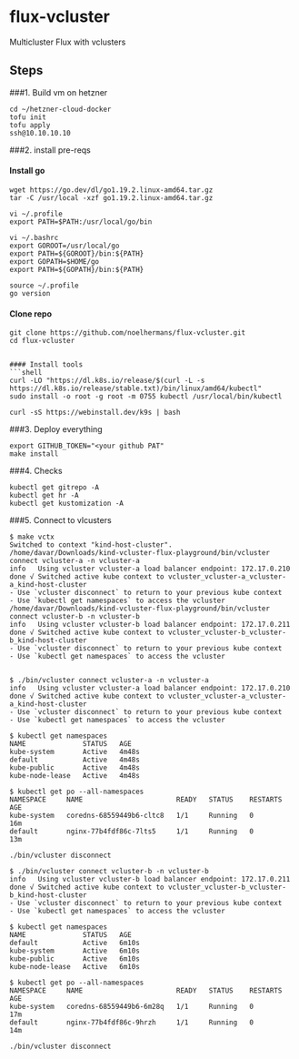 # flux-vcluster
Multicluster Flux with vclusters


## Steps 

###1. Build vm on hetzner
```shell
cd ~/hetzner-cloud-docker
tofu init
tofu apply
ssh@10.10.10.10
```

###2. install pre-reqs

#### Install go
```shell
wget https://go.dev/dl/go1.19.2.linux-amd64.tar.gz
tar -C /usr/local -xzf go1.19.2.linux-amd64.tar.gz

vi ~/.profile 
export PATH=$PATH:/usr/local/go/bin

vi ~/.bashrc
export GOROOT=/usr/local/go
export PATH=${GOROOT}/bin:${PATH}
export GOPATH=$HOME/go
export PATH=${GOPATH}/bin:${PATH}

source ~/.profile 
go version
```

#### Clone repo
```shell
git clone https://github.com/noelhermans/flux-vcluster.git
cd flux-vcluster


#### Install tools
```shell
curl -LO "https://dl.k8s.io/release/$(curl -L -s https://dl.k8s.io/release/stable.txt)/bin/linux/amd64/kubectl"
sudo install -o root -g root -m 0755 kubectl /usr/local/bin/kubectl

curl -sS https://webinstall.dev/k9s | bash
```

###3. Deploy everything
```shell
export GITHUB_TOKEN="<your github PAT"
make install
```

###4. Checks
```shell
kubectl get gitrepo -A
kubectl get hr -A
kubectl get kustomization -A
```

###5. Connect to vlcusters
```shell
$ make vctx
Switched to context "kind-host-cluster".
/home/davar/Downloads/kind-vcluster-flux-playground/bin/vcluster connect vcluster-a -n vcluster-a
info   Using vcluster vcluster-a load balancer endpoint: 172.17.0.210
done √ Switched active kube context to vcluster_vcluster-a_vcluster-a_kind-host-cluster
- Use `vcluster disconnect` to return to your previous kube context
- Use `kubectl get namespaces` to access the vcluster
/home/davar/Downloads/kind-vcluster-flux-playground/bin/vcluster connect vcluster-b -n vcluster-b
info   Using vcluster vcluster-b load balancer endpoint: 172.17.0.211
done √ Switched active kube context to vcluster_vcluster-b_vcluster-b_kind-host-cluster
- Use `vcluster disconnect` to return to your previous kube context
- Use `kubectl get namespaces` to access the vcluster


$ ./bin/vcluster connect vcluster-a -n vcluster-a
info   Using vcluster vcluster-a load balancer endpoint: 172.17.0.210
done √ Switched active kube context to vcluster_vcluster-a_vcluster-a_kind-host-cluster
- Use `vcluster disconnect` to return to your previous kube context
- Use `kubectl get namespaces` to access the vcluster

$ kubectl get namespaces
NAME              STATUS   AGE
kube-system       Active   4m48s
default           Active   4m48s
kube-public       Active   4m48s
kube-node-lease   Active   4m48s

$ kubectl get po --all-namespaces
NAMESPACE     NAME                       READY   STATUS    RESTARTS   AGE
kube-system   coredns-68559449b6-cltc8   1/1     Running   0          16m
default       nginx-77b4fdf86c-7lts5     1/1     Running   0          13m

./bin/vcluster disconnect

$ ./bin/vcluster connect vcluster-b -n vcluster-b
info   Using vcluster vcluster-b load balancer endpoint: 172.17.0.211
done √ Switched active kube context to vcluster_vcluster-b_vcluster-b_kind-host-cluster
- Use `vcluster disconnect` to return to your previous kube context
- Use `kubectl get namespaces` to access the vcluster

$ kubectl get namespaces
NAME              STATUS   AGE
default           Active   6m10s
kube-system       Active   6m10s
kube-public       Active   6m10s
kube-node-lease   Active   6m10s

$ kubectl get po --all-namespaces
NAMESPACE     NAME                       READY   STATUS    RESTARTS   AGE
kube-system   coredns-68559449b6-6m28q   1/1     Running   0          17m
default       nginx-77b4fdf86c-9hrzh     1/1     Running   0          14m

./bin/vcluster disconnect
```



